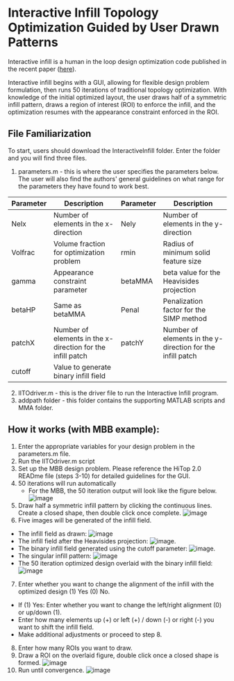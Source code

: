 # Interactive Infill Topology Optimization Guided by User Drawn Patterns

Interactive infill is a human in the loop design optimization code published in the recent paper ([here](https://doi.org/10.1080/17452759.2024.2361864)). 

Interactive infill begins with a GUI, allowing for flexible design problem formulation, then runs 50 iterations of traditional topology optimization. With knowledge of the initial optimized layout, the user draws half of a symmetric infill pattern, draws a region of interest (ROI) to enforce the infill, and the optimization resumes with the appearance constraint enforced in the ROI. 

## File Familiarization
To start, users should download the InteractiveInfill folder. Enter the folder and you will find three files. 
1. parameters.m - this is where the user specifies the parameters below. The user will also find the authors' general guidelines on what range for the parameters they have found to work best.

| Parameter  | Description | Parameter |  Description |
| ------------- | ------------- | ------------- | ------------- |
| Nelx | Number of elements in the x-direction | Nely  | Number of elements in the y-direction|
| Volfrac | Volume fraction for optimization problem| rmin  | Radius of minimum solid feature size|
| gamma | Appearance constraint parameter | betaMMA  | beta value for the Heavisides projection|
| betaHP | Same as betaMMA| Penal  | Penalization factor for the SIMP method|
| patchX | Number of elements in the x-direction for the infill patch| patchY | Number of elements in the y-direction for the infill patch|
|cutoff| Value to generate binary infill field|
2. IITOdriver.m - this is the driver file to run the Interactive Infill program.
3. addpath folder - this folder contains the supporting MATLAB scripts and MMA folder. 
## How it works (with MBB example):
1. Enter the appropriate variables for your design problem in the parameters.m file.
2. Run the IITOdriver.m script
3. Set up the MBB design problem. Please reference the HiTop 2.0 READme file (steps 3-10) for detailed guidelines for the GUI.
4. 50 iterations will run automatically
   - For the MBB, the 50 iteration output will look like the figure below. ![image](https://github.com/jvcar/CarstensenGroup/assets/142328197/e7981801-b13c-4218-86d4-b8a0088a49e9)
5. Draw half a symmetric infill pattern by clicking the continuous lines. Create a closed shape, then double click once complete.
   ![image](https://github.com/jvcar/CarstensenGroup/assets/142328197/7a1506f1-b8e6-4dc5-8621-f4d5a5a15662)
6. Five images will be generated of the infill field.
- The infill field as drawn: ![image](https://github.com/jvcar/CarstensenGroup/assets/142328197/bee0fba8-80b0-498c-8ee2-e3021f527db0)
- The infill field after the Heavisides projection: ![image](https://github.com/jvcar/CarstensenGroup/assets/142328197/810e4dfe-7d66-4508-afed-74fe844ddff0).
- The binary infill field generated using the cutoff parameter: ![image](https://github.com/jvcar/CarstensenGroup/assets/142328197/528c6cb0-8984-4cd0-aba8-4df8656f8f72).
- The singular infill pattern: ![image](https://github.com/jvcar/CarstensenGroup/assets/142328197/a7bdbde1-58e6-4ab1-aa25-57c1e742a1e7)
- The 50 iteration optimized design overlaid with the binary infill field: ![image](https://github.com/jvcar/CarstensenGroup/assets/142328197/75aa4004-e685-4aa7-9b62-ec206c02f438)
7. Enter whether you want to change the alignment of the infill with the optimized design (1) Yes (0) No.
  - If (1) Yes: Enter whether you want to change the left/right alignment (0) or up/down (1).
  - Enter how many elements up (+) or left (+) / down (-) or right (-) you want to shift the infill field.
  - Make additional adjustments or proceed to step 8.
8. Enter how many ROIs you want to draw.
9. Draw a ROI on the overlaid figure, double click once a closed shape is formed.
![image](https://github.com/jvcar/CarstensenGroup/assets/142328197/57a90890-6fff-4330-9285-7f3649a9e064)
10. Run until convergence.
![image](https://github.com/jvcar/CarstensenGroup/assets/142328197/b5be4ae4-855c-4015-9d67-bedaf4d04c98)
